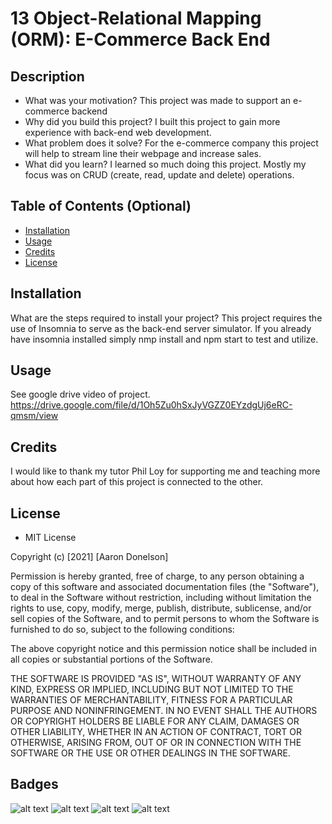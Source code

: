 # 13 Object-Relational Mapping (ORM): E-Commerce Back End

## Description
- What was your motivation? This project was made to support an e-commerce backend  
- Why did you build this project? I built this project to gain more experience with back-end web development.
- What problem does it solve? For the e-commerce company this project will help to stream line their webpage and increase sales.
- What did you learn? I learned so much doing this project. Mostly my focus was on CRUD (create, read, update and delete) operations. 
## Table of Contents (Optional)
- [Installation](#installation)
- [Usage](#usage)
- [Credits](#credits)
- [License](#license)
## Installation
What are the steps required to install your project? This project requires the use of Insomnia to serve as the back-end server simulator. If you already have insomnia installed simply nmp install and npm start to test and utilize.
## Usage
See google drive video of project. https://drive.google.com/file/d/1Oh5Zu0hSxJyVGZZ0EYzdgUj6eRC-qmsm/view
## Credits
I would like to thank my tutor Phil Loy for supporting me and teaching more about how each part of this project is connected to the other. 
## License
- MIT License

Copyright (c) [2021] [Aaron Donelson]

Permission is hereby granted, free of charge, to any person obtaining a copy of this software and associated documentation files (the "Software"), to deal in the Software without restriction, including without limitation the rights to use, copy, modify, merge, publish, distribute, sublicense, and/or sell copies of the Software, and to permit persons to whom the Software is furnished to do so, subject to the following conditions:

The above copyright notice and this permission notice shall be included in all copies or substantial portions of the Software.

THE SOFTWARE IS PROVIDED "AS IS", WITHOUT WARRANTY OF ANY KIND, EXPRESS OR IMPLIED, INCLUDING BUT NOT LIMITED TO THE WARRANTIES OF MERCHANTABILITY, FITNESS FOR A PARTICULAR PURPOSE AND NONINFRINGEMENT. IN NO EVENT SHALL THE AUTHORS OR COPYRIGHT HOLDERS BE LIABLE FOR ANY CLAIM, DAMAGES OR OTHER LIABILITY, WHETHER IN AN ACTION OF CONTRACT, TORT OR OTHERWISE, ARISING FROM, OUT OF OR IN CONNECTION WITH THE SOFTWARE OR THE USE OR OTHER DEALINGS IN THE SOFTWARE.

## Badges
![alt text](https://img.shields.io/badge/Index-HTML-yellowgreen)
![alt text](https://img.shields.io/badge/Style-CSS-blue)
![alt text](https://img.shields.io/badge/Script-JS-brightgreen)
![alt text](https://img.shields.io/badge/JQuery-JQuery-orange)



